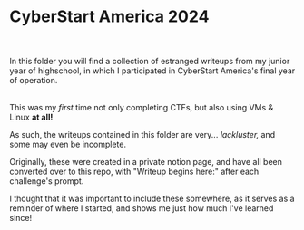 <h1 align="left">CyberStart America 2024</h1>
<br /><br />
In this folder you will find a collection of estranged writeups from my junior year of highschool, in which I participated in CyberStart America's final year of operation. <br />

<br />This was my *first* time not only completing CTFs, but also using VMs & Linux **at all!**<br />

As such, the writeups contained in this folder are very... *lackluster,* and some may even be incomplete.<br />

Originally, these were created in a private notion page, and have all been converted over to this repo, with "Writeup begins here:" after each challenge's prompt.

I thought that it was important to include these somewhere, as it serves as a reminder of where I started, and shows me just how much I've learned since!

